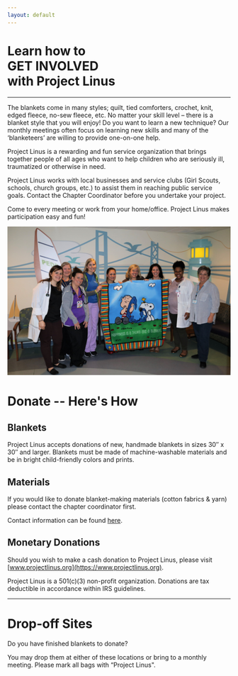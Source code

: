 ```yaml
---
layout: default
---
```


# Learn how to<br>GET INVOLVED<br>with Project Linus
* * *
The blankets come in many styles; quilt, tied comforters, crochet, knit, edged fleece, no-sew fleece, etc. No matter your skill level – there is a blanket style that you will enjoy! Do you want to learn a new technique? Our monthly meetings often focus on learning new skills and many of the ‘blanketeers’ are willing to provide one-on-one help.

Project Linus is a rewarding and fun service organization that brings together people of all ages who want to help children who are seriously ill, traumatized or otherwise in need.

Project Linus works with local businesses and service clubs (Girl Scouts, schools, church groups, etc.) to assist them in reaching public service goals. Contact the Chapter Coordinator before you undertake your project. 

Come to every meeting or work from your home/office.
Project Linus makes participation easy and fun!

![blanketeers](./images/20K-Blanket-group.jpg)


# Donate -- Here's How
## Blankets

Project Linus accepts donations of new, handmade blankets in sizes 30″ x 30″ and larger. Blankets must be made of machine-washable materials and be in bright child-friendly colors and prints.

## Materials

If you would like to donate blanket-making materials (cotton fabrics & yarn) please contact the chapter coordinator first. 

Contact information can be found [here](./contact.md).

## Monetary Donations

​Should you wish to make a cash donation to Project Linus, please visit [www.projectlinus.org](https://www.projectlinus.org).

Project Linus is a 501(c)(3) non-profit organization. Donations are tax deductible in accordance within IRS guidelines.
* * *

# Drop-off Sites
Do you have finished blankets to donate?
 

You may drop them at either of these locations or bring to a monthly meeting. Please mark all bags with “Project Linus".
